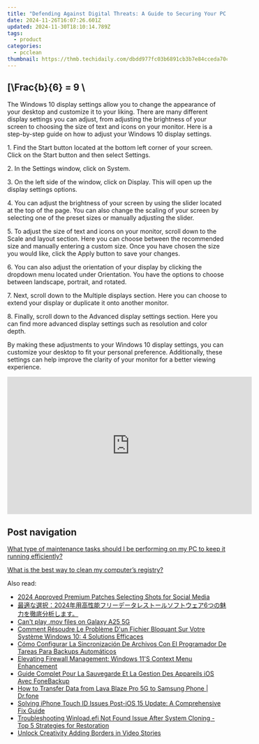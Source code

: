 ```yaml
---
title: "Defending Against Digital Threats: A Guide to Securing Your PC Against Malware - Expert Advice From YL Software"
date: 2024-11-26T16:07:26.601Z
updated: 2024-11-30T18:10:14.789Z
tags:
  - product
categories:
  - pcclean
thumbnail: https://thmb.techidaily.com/dbdd977fc03b6891cb3b7e84cceda70cd02add2f2e15c2683531919a3387ddeb.jpg
---
```


## \[\Frac{b}{6} = 9 \

The Windows 10 display settings allow you to change the appearance of your desktop and customize it to your liking. There are many different display settings you can adjust, from adjusting the brightness of your screen to choosing the size of text and icons on your monitor. Here is a step-by-step guide on how to adjust your Windows 10 display settings. 

1\. Find the Start button located at the bottom left corner of your screen. Click on the Start button and then select Settings.

2\. In the Settings window, click on System.

3\. On the left side of the window, click on Display. This will open up the display settings options. 

4\. You can adjust the brightness of your screen by using the slider located at the top of the page. You can also change the scaling of your screen by selecting one of the preset sizes or manually adjusting the slider.

5\. To adjust the size of text and icons on your monitor, scroll down to the Scale and layout section. Here you can choose between the recommended size and manually entering a custom size. Once you have chosen the size you would like, click the Apply button to save your changes.

6\. You can also adjust the orientation of your display by clicking the dropdown menu located under Orientation. You have the options to choose between landscape, portrait, and rotated.

7\. Next, scroll down to the Multiple displays section. Here you can choose to extend your display or duplicate it onto another monitor.

8\. Finally, scroll down to the Advanced display settings section. Here you can find more advanced display settings such as resolution and color depth. 

By making these adjustments to your Windows 10 display settings, you can customize your desktop to fit your personal preference. Additionally, these settings can help improve the clarity of your monitor for a better viewing experience.

<!-- affiliate ads begin -->
<iframe width="560" height="315" src="https://www.youtube.com/embed/td3ojuzhloY?si=N_maQNiJWrJp7XZl" title="YouTube video player" frameborder="0" allow="accelerometer; autoplay; clipboard-write; encrypted-media; gyroscope; picture-in-picture; web-share" referrerpolicy="strict-origin-when-cross-origin" allowfullscreen></iframe>
<!-- affiliate ads end -->

## Post navigation

[What type of maintenance tasks should I be performing on my PC to keep it running efficiently?](https://tools.techidaily.com/pcclean/products/)

[What is the best way to clean my computer’s registry?](https://tools.techidaily.com/pcclean/products/)

<ins class="adsbygoogle"
     style="display:block"
     data-ad-format="autorelaxed"
     data-ad-client="ca-pub-7571918770474297"
     data-ad-slot="1223367746"></ins>

<ins class="adsbygoogle"
     style="display:block"
     data-ad-client="ca-pub-7571918770474297"
     data-ad-slot="8358498916"
     data-ad-format="auto"
     data-full-width-responsive="true"></ins>

<span class="atpl-alsoreadstyle">Also read:</span>
<div><ul>
<li><a href="https://extra-support.techidaily.com/2024-approved-premium-patches-selecting-shots-for-social-media/"><u>2024 Approved Premium Patches Selecting Shots for Social Media</u></a></li>
<li><a href="https://win-hot.techidaily.com/1728503127044-20246/"><u>最適な選択：2024年用高性能フリーデータレストールソフトウェア6つの魅力を徹底分析します。</u></a></li>
<li><a href="https://phone-solutions.techidaily.com/can-t-play-mov-files-on-galaxy-a25-5g-by-aiseesoft-video-converter-play-mov-on-android/"><u>Can't play .mov files on Galaxy A25 5G</u></a></li>
<li><a href="https://discover-extraordinary.techidaily.com/comment-resoudre-le-probleme-dun-fichier-bloquant-sur-votre-systeme-windows-10-4-solutions-efficaces/"><u>Comment Résoudre Le Problème D'un Fichier Bloquant Sur Votre Système Windows 10: 4 Solutions Efficaces</u></a></li>
<li><a href="https://win-hot.techidaily.com/como-configurar-la-sincronizacion-de-archivos-con-el-programador-de-tareas-para-backups-automaticos/"><u>Cómo Configurar La Sincronización De Archivos Con El Programador De Tareas Para Backups Automáticos</u></a></li>
<li><a href="https://win11.techidaily.com/elevating-firewall-management-windows-11s-context-menu-enhancement/"><u>Elevating Firewall Management: Windows 11'S Context Menu Enhancement</u></a></li>
<li><a href="https://win-hot.techidaily.com/guide-complet-pour-la-sauvegarde-et-la-gestion-des-appareils-ios-avec-fonebackup/"><u>Guide Complet Pour La Sauvegarde Et La Gestion Des Appareils iOS Avec FoneBackup</u></a></li>
<li><a href="https://android-transfer.techidaily.com/how-to-transfer-data-from-lava-blaze-pro-5g-to-samsung-phone-drfone-by-drfone-transfer-from-android-transfer-from-android/"><u>How to Transfer Data from Lava Blaze Pro 5G to Samsung Phone | Dr.fone</u></a></li>
<li><a href="https://win-hot.techidaily.com/solving-iphone-touch-id-issues-post-ios-15-update-a-comprehensive-fix-guide/"><u>Solving iPhone Touch ID Issues Post-iOS 15 Update: A Comprehensive Fix Guide</u></a></li>
<li><a href="https://win-hot.techidaily.com/troubleshooting-winloadefi-not-found-issue-after-system-cloning-top-5-strategies-for-restoration/"><u>Troubleshooting Winload.efi Not Found Issue After System Cloning - Top 5 Strategies for Restoration</u></a></li>
<li><a href="https://instagram-videos.techidaily.com/unlock-creativity-adding-borders-in-video-stories/"><u>Unlock Creativity Adding Borders in Video Stories</u></a></li>
</ul></div>

